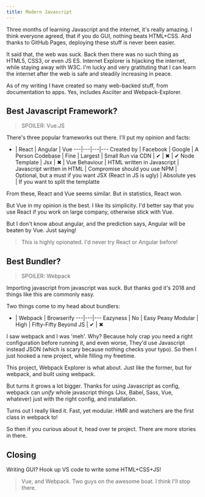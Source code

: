 ```yaml
---
title: Modern Javascript
---
```


Three months of learning Javascript and the internet, it's really amazing. I think everyone agreed, that if you do GUI, nothing beats HTML+CSS. And thanks to GitHub Pages, deploying these stuff is never been easier.

It said that, the web was suck. Back then there was no such thing as HTML5, CSS3, or even JS ES. Internet Explorer is hijacking the internet, while staying away with W3C. I'm lucky and very gratituting that I can learn the internet after the web is safe and steadily increasing in peace.

As of my writing I have created so many web-backed stuff, from documentation to apps. Yes, includes Asciiter and Webpack-Explorer.

## Best Javascript Framework?

> SPOILER: Vue.JS

There's three popular frameworks out there. I'll put my opinion and facts:

 * | React | Angular | Vue
---|---|---|---
Created by | Facebook | Google | A Person
Codebase | Fine | Largest | Small
Run via CDN | ✔ | ✖ | ✔
Node Template | Jsx | ✖ | Vue
Behaviour | HTML written in Javascript | Javascript written in HTML | Compromise
should you use NPM | Optional, but a must if you want JSX (React in JS is ugly) | Absolute yes | If you want to split the templatte

From these, React and Vue seems similar. But in statistics, React won.

But Vue in my opinion is the best. I like its simplicity. I'd better say that you use React if you work on large company, otherwise stick with Vue.

But I don't know about angular, and the prediction says, Angular will be beaten by Vue. Just saying!

> This is highly opionated. I'd never try React or Angular before!

## Best Bundler?

> SPOILER: Webpack

Importing javascript from javascript was suck. But thanks god it's 2018 and things like this are commonly easy.

Two things come to my head about bundlers:

 * | Webpack | Browserify
 ---|---|---
 Eazyness | No | Easy Peasy
 Modular | High | Fifty-Fifty
 Beyond JS | ✔ | ✖


I saw webpack and I was 'meh'. Why? Because holy crap you need a right configuration before running it, and even worse, They'd use Javascript instead JSON (which is scary because nothing checks your typo). So then I just hooked a new project, while filling my freetime.

This project, Webpack Explorer is what about. Just like the former, but for webpack, and built using webpack.

But turns it grows a lot bigger. Thanks for using Javascript as config, webpack can *unify* whole javascript things (Jsx, Babel, Sass, Vue, whatever) just with the right config, and installation.

Turns out I really liked it. Fast, yet modular. HMR and watchers are the first class in webpack to!

So then if you curious about it, head over te project. There are more stories in there.

## Closing

Writing GUI? Hook up VS code to write some HTML+CSS+JS!

> Vue, and Webpack. Two guys on the awesome boat. I think I'll stop there.